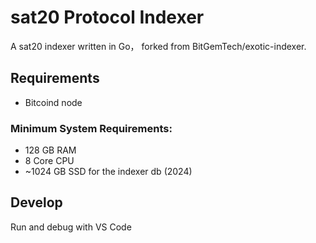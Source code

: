 # sat20 Protocol Indexer 

A sat20 indexer written in Go， forked from BitGemTech/exotic-indexer.

## Requirements
- Bitcoind node

### Minimum System Requirements:
- 128 GB RAM
- 8 Core CPU
- ~1024 GB SSD for the indexer db (2024)

## Develop
Run and debug with VS Code


